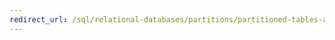 ```yaml
---
redirect_url: /sql/relational-databases/partitions/partitioned-tables-and-indexes?view=sql-server-2014
---
```

